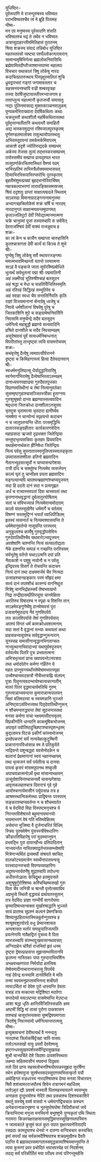 युधिष्ठिरः-   
पूर्वरूपाणि मे राजन्पुरुषस्य भविष्यतः  
पराभविष्यतश्चैव त्वं मे ब्रूहि पितामह  
भीष्मः-   
मन एव मनुष्यस्य पूर्वरूपाणि शंसति  
भविष्यतश्च भद्रं ते तथैव न भविष्यतः  
अत्राप्युदाहरन्तीममितिहासं पुरातनम्  
श्रिया शक्रस्य संवादं तन्निबोध युधिष्ठिर  
महतस्तपसो व्यष्ट्या पश्यँल्लोकान्परावरान्  
सामान्यमृषिभिर्गत्वा ब्रह्मलोकनिवासिभिः  
ब्रह्मेवामितदीप्तौजाश्शान्तपाप्मा महातपाः  
विचचार यथाकालं त्रिषु लोकेषु नारदः  
कदाचित्प्रातरुत्थाय पिस्पृक्षुस्सलिलं शुचि  
ध्रुवद्वारभवां गङ्गां जगामावततार च  
सहस्रनयनश्चापि वज्री शम्बरवृत्रहा  
तस्या देवर्षिजुष्टायास्तीरमभ्याजगाम ह  
तावाप्लुत्य महात्मानौ कृतजप्यौ समासतुः  
नद्याः पुलिनमासाद्य मुक्ताकाञ्चनवालुकम्  
पुण्यकर्मभिराख्याता देवर्षिकथिताः कथाः  
चक्रतुस्तौ कथाशीलौ महर्षिकथितास्तथा  
पूर्ववृत्तान्यतीतानि कथयन्तौ समाहितौ  
अद्य भास्करमुद्यन्तं रश्मिजालपुरस्कृतम्  
पूर्णमण्डलमालोक्य तावुत्थायोपतस्थतुः  
अभितस्तूदयन्तं तमर्कमर्कमिवापरम्  
आकाशे ददृशे ज्योतिरुद्यदर्क समप्रभम्  
अर्कस्य तेजसा तुल्यं तद्भास्करसमप्रभम्  
तयोस्समीपं सम्प्राप्य प्रत्यदृश्यत भारत  
तत्सुपर्णार्करचितमास्थितं वैष्णवं पदम्  
भाभिरप्रतिमं ताभिस्त्रैलोक्यमवभासयत्  
दिव्याभिरभिरूपाभिरप्सरोभिः पुरस्कृताम्  
बृहतीमंशुमत्प्रख्यां बृहद्भानोरिवार्चिषम्  
नक्षत्रकल्पाभरणां तारापङ्क्तिसमस्रजम्  
श्रियं ददृशतुः प्राप्तां साक्षात्पद्मदले स्थिताम्  
साऽवरुह्य विमानाग्रादङ्गनानामनुत्तमा  
अभ्यागच्छत्त्रिलोकेशं शक्रं चर्षिं च नारदम्  
नारदानुगतं साक्षान्मघवन्तमुपागमत्  
कृताञ्जलिपुटो देवीं निवेद्यात्मानमात्मना  
चक्रे चानुपमां पूजां तस्याश्चापि स सर्ववित्  
देवराजश्श्रियं देवीं वाक्यं राजन्नुवाच ह  
शक्रः-  
का त्वं केन च कार्येण सम्प्राप्ता चारुहासिनि  
कुतश्चात्रागता देवी कार्यं वा किञ्च ते शुभे  
श्रीः-  
पुण्येषु त्रिषु लोकेषु सर्वे स्थावरजङ्गमाः  
ममात्मभावमिच्छन्तो यतन्ते परमात्मना  
साऽहं वै पङ्कजे जाता सूर्यरश्मिप्रबोधिते  
भूत्यर्थं सर्वभूतानां पद्मा श्रीः पद्ममालिनी  
अहं लक्ष्मीरहं भूतिश्श्रीश्चाहं बलसूदन  
अहं श्रद्धा च मेधा च सन्नतिर्विजितिस्स्मृतिः  
अहं रतिरहं सिद्धिरहं सम्भूतिरेव च  
अहं स्वाहा स्वधा चैव सन्ततिर्नियतिः कृतिः  
राज्ञां विजयमानानां सेनाग्रेषु ध्वजेषु च  
निवसे धर्मशीलानां विषयेषु पुरेषु च  
जितकाशिनि शूरे च सङ्ग्रामेष्वनिवर्तिनि  
निवसामि मनुष्येन्द्रे सदैव बलसूदन  
धर्मनित्ये महाबुद्धौ ब्रह्मण्ये सत्यवादिनि  
प्रश्रिते दानशीले च सदैव निवसाम्यहम्  
असुरेष्ववसं पूर्वं सत्यधर्मनिबन्धनात्  
विपरीतांस्तु तान्दृष्ट्वा त्वयि वासमरोचयम्  
शक्रः-   
कथंवृत्तेषु दैत्येषु त्वमवात्सीर्वरानने  
दृष्ट्वा च किमिहागास्त्वं हित्वा दैतेयदानवान्  
श्रीः-   
स्वधर्ममनुतिष्ठत्सु धैर्यादुद्धारितारिषु  
स्वर्गमार्गाभिरामेषु दैत्येष्वभिरताऽस्म्यहम्  
दानाध्ययनयज्ञाढ्या गुरुदैवतपूजकाः  
विप्राणामतिथीनां च तेषां नित्यानुवर्तकाः  
सुसम्मृष्टगृहाश्चासञ्जितस्त्रीका हुताग्नयः  
गुरुशुश्रूषवो दान्ता ब्रह्मण्यास्सत्यवादिनः  
श्रद्दधाना जितक्रोधा दानशीलाऽनसूयवः  
भृतपुत्रा भृतामात्या भृतदारा ह्यनीर्ष्यवः  
नामर्षणा न चान्योन्यं स्पृहयन्ते कदाचन  
न च जातूपतप्यन्ति धीराः परसमृद्धिभिः  
दातारस्सङ्ग्रहीतारः कार्यकारणवेदिनः  
महाप्रसादा ऋजवो दृढभक्ता जितेन्द्रियाः  
सन्तुष्टभृत्यसचिवाः कृतज्ञाः प्रियवादिनः  
यथार्हमानार्थकरा ह्रीनिषेधा जितेन्द्रियः  
नित्यं पर्वसु सुस्नातास्स्वनुलिप्तास्स्वलङ्कृताः  
उपवासतपश्शीलाः व्रतिनो ब्रह्मवादिनः  
नैतानभ्युदयात्सूर्यो न चाप्यासन्प्रगेशयाः  
रात्रौ दधि च सक्तूंश्च नित्यमेव व्यसर्जयन्  
काल्यं घृतं तु चान्वीक्ष्य प्रयता ब्रह्मवादिनः  
मङ्गल्यान्यपि चापश्यन्ब्रह्माणांश्चाप्यपूजयन्  
सदा हि ददताे दानं सदा न प्रत्यगृह्णत  
अर्धं च रात्र्यास्स्वपतां दिवा चास्वपतां तथा  
कृपणानाथवृद्धानां दुर्बलातुरयोषिताम्  
सतां च संविभज्यान्नं नित्यमेवान्वमोदताम्  
कालो यातस्सुखेनैव धर्ममार्गे च वर्तताम्  
विषण्णं त्रस्तमुद्विग्नं भयार्तं व्याधिपीडितम्  
हृतस्वं व्यसनार्तं च नित्यमाश्वासयन्ति ते  
धर्ममेवानुवर्तन्ते नासूयन्ति परस्परम्  
अनुकूलाश्च कार्येषु गुरुवृद्धोपसेविनः  
गुरुदेवातिथींश्चैव यथावत्तेऽभ्यपूजयन्  
अवशेषाणि चाश्नन्ति नित्यं सत्यपतोद्यताः  
नैके ह्यश्नन्ति सम्पन्नं न गच्छन्ति परस्त्रियम्  
सर्वभूतेषु वर्तन्ते यथाऽऽत्मनि दयां प्रति  
नैवाकाशे न पशुषु नायोनौ च न पर्वसु  
इन्द्रियस्य विसर्गं ते रोचयन्ति कदाचन  
नित्यं दानं तथा दाक्ष्यमार्जवं चैव नित्यदा  
उत्साहश्चानहङ्कारः परमं सौहृदं क्षमा  
सत्यं दानं तपश्शौचं कारुण्यं वागनिष्ठुरा  
मित्रेषु चानभिद्रोहस्सर्वं तेष्वभवत्प्रभो  
निद्रा तन्द्रीह्यसम्प्रीतिरसूया चानवेक्षिता  
अरतिश्च विषादश्च न स्पृहा च विशन्ति तान्  
साऽहमेवङ्गुणेष्वेषु दानवेष्ववसं पुरा  
प्रजासर्गमुपादाय नैवं गुणविपर्यये  
ततः कालविपर्यासे तेषां गुणविपर्ययात्  
अपश्यं विगतं धर्मं कामक्रोधवशात्मनाम्  
सदा सतां वै वृद्धानां सभ्याः कथयतां कथाः  
प्राहसन्नभ्यसूयंश्च सर्ववृद्धान्गुरून्परान्  
यूनस्सह समासीनान्वृद्धानभिगतान्सतः  
नाभ्युत्थानाभिवादाभ्यां यथापूर्वमपूजयन्  
वर्तयत्येव पितरि पुत्रः प्रभवतात्मना  
अमित्रभृत्यतां प्राप्य ख्यापयन्तेऽनपत्रपाः  
तथा धर्मादपेतेन कर्मणा गर्हितेन ये  
महतः प्राप्नुवन्त्यर्थांस्तेष्वेषामभवत्स्पृहा  
उच्चैश्चाप्यवदन्रात्रौ नीचैस्तत्राह्नि संलपन्  
पुत्राः पितॄनत्यवदन्भार्यश्चात्यचरन्पतीन्  
मातरं पितरं वृद्धमाचार्यमतिथिं गुरुम्  
गुरुत्वान्नाभ्यवन्दन्त कुमारान्नान्वपालयन्  
भिक्षां बलिमदत्त्वा च स्वयमन्नानि भुञ्जते  
अनिष्ट्वाऽसंविभज्याथ पितृदेवातिथीन्गुरून्  
न शौचमन्वरुद्ध्यन्त तेषां सूदजनास्तथा  
मनसा कर्मणा वाचा भक्ष्यमासीदनावृतम्  
विप्रकीर्णानि धान्यानि काकमूषिकभोजनम्  
अपावृतं पयोतिष्ठदुच्छिष्टाश्चास्पृशन्धृतम्  
कुद्दालामत्र पिटकं प्रकीर्णं कांस्यभोजनम्  
द्रव्योपकरणं सर्वं नान्ववेक्षत्कुटुम्बिनी  
प्राकारागारविध्वंसान्न स्म ते प्रतिकुर्वते  
नाद्रियन्ते पशून्बद्ध्वा यवसेनोदकेन च  
बालानां प्रेक्षमाणानां स्वयं भक्षानभक्षयम्  
तथा भृत्यजनं सर्वं पर्यतीत्य च दानवाः  
पायसं कृसरं मांसमपूपानथ शष्कुलीः  
अपाचयन्नात्मनोऽर्थे वृथा मांसान्यभक्षयन्  
उत्सूर्यशायिनश्चासन्सर्वे चासन्प्रगेशयाः  
आवृत्तकलहाश्चात्र दिवारात्रं गृहे गृहे  
आर्याश्चानार्यमासीनं पर्युपासन्न तत्र ह  
आश्रमस्थान्विकर्मस्थाः प्राद्विषन्तः परस्परम्  
सङ्कराश्चाप्यवर्तन्त न च शौचमवर्तत  
ये च वेदविदो विप्रा विस्पष्टमनृचश्च ये  
निरन्तरविशेषास्ते बहुमानावमानयोः  
भावमाभरणं वेषं गतिं मतिमवेक्षितम्  
असेवन्त भुजिष्या वै दुर्जनाचरितं विधिम्  
स्त्रियः पुरुषवेषेण पुंसस्स्त्रीवेषधारिणः  
क्रीडारतिविहारेषु परां मुदमवाप्नुवन्  
प्रभवद्भिः पुरा दायानर्हेभ्यः प्रतिपादितान्  
नाभ्यवर्न्तत नास्तिक्याद्वर्तन्तस्सम्भवेष्वपि  
मित्रेणाभ्यर्थितं द्रव्यमर्थी संश्रयते क्वचित्  
वालकोट्यग्रमात्रेण स्वार्थेनापातयन्वसु  
परस्वादानरुचयो विपण्यव्यवहारिणः  
अदृश्यन्तार्यवर्णेषु शूद्राश्चापि तपोधनाः  
अधीयन्तेऽव्रताः केचिद्वृथा व्रतमुपासते  
अशुश्रूषुर्गुरोश्शिष्यः कश्चिच्छिष्यसखो गुरुः  
पिता चैव जनित्री च श्रान्तौ वृत्तोत्सवाविव  
अप्रभुत्वे स्थितौ वृद्धावन्नं प्रार्थयतस्सुतान्  
तत्र वेदविदः प्राज्ञा गाम्भीर्ये सागरोपमाः  
कृष्यादिष्वभवन्सक्ता मूर्खाश्श्राद्धानि भुञ्जते  
सायं प्रातश्च सुप्रश्नं कल्पनं प्रेषणक्रियाः  
शिष्यानुप्रहितास्तस्मिन्नकुर्वन्गुरवश्च ह  
श्वश्रूश्वशुरयोरग्रे वधूः प्रेष्यानशासत  
अन्वशासत भर्तारं समाहूयातिजल्पति  
प्रयत्नेनापि नावैक्षद्वित्तं पुत्रस्य वै पिता  
व्यभजच्चापि संरम्भाद्दुःखवासानथावसत्  
अग्निदाहेन चोरैर्वा राजभिर्वा हृतं धनम्  
दृष्ट्वा द्वेषात्प्राहसन्त सुहृत्सम्भावितानपि  
कृतघ्ना नास्तिकाः पापा गुरुदाराभिमर्शिनः  
अभक्ष्यभक्षणरता निर्मर्यादा हतत्विषः  
तेष्वेवमादीनाचारानाचरत्सु विपर्यये  
नाहं देवेन्द्र वत्स्यामि दानवेष्विति मे मतिः  
तन्मां स्वयमनुप्राप्तामभिनन्द शचीपते  
त्वयाऽर्चितां मां देवेश पुरो धास्यन्ति देवताः  
यत्राहं तत्र मत्कान्ता मद्विशिष्टा मदर्पणाः  
सप्तदेव्यो मयाऽष्टम्या वासमेष्यन्ति मेऽष्टधा  
आशा श्रद्धा धृतिः क्षान्तिर्विजितिस्सन्नतिः क्षमा  
अष्टमीं विद्धि मां तासां पुरोगा पाकशासन  
ताश्चाहं चासुरांस्त्यक्त्वा युष्मद्विषयमागताः  
त्रिदशेषु निवत्स्यामो धर्मनित्यान्तरात्मसु  
भीष्मः-  
इत्युक्तवचनां देवीमत्यर्थं वै ननन्दतुः  
नारदश्चा त्रिलोकर्षिर्वृत्रहा चापि वासवः  
ततोऽनलसखो वायुः प्रववौ देववेश्मसु  
इष्टगन्धस्सुखस्पर्शस्सर्वेन्द्रियसुखावहः  
शुचौ चाभ्यर्चिते देशे त्रिदशाः प्रायशस्स्थिताः  
लक्ष्म्या सहितमासीनं मघवन्तं दिदृक्षवः  
ततो दिवं प्राप्य सहस्रलोचनश्श्रियोपपन्नस्सुहृदा सुरर्षिणा  
रथेन हर्यश्वयुजा सुरर्षभस्सदस्सुराणामभिसत्कृतो ययौ  
अथेङ्गितं वज्रधरस्य नारदश्श्रियश्च देव्या मनसा विचारयन्  
श्रियै शशंसामरराजपौरुषं शिवेन तत्रागमनं महर्धितम्  
ततोऽमृतं द्यौः प्रववर्ष भास्वती पितामहस्यायतने स्वयम्भुवः  
अनाहता दुन्दुभयोश्च नेदिरे तथा प्रसन्नाश्च दिशश्चकाशिरे  
यथर्तु सस्येषु ववर्ष वासवो न धर्ममार्गाद्विचचाल कश्चन  
अनेकरत्नाकरभूषणा च भूस्सुघोषयोषा त्रिदिवौकसां जये  
क्रियाभिरामा मनुजा मनस्विनो बभुश्शुभैः पुण्यकृतां पथि स्थिताः  
नरामराः किन्नरयक्षराक्षसास्समृद्धिमन्तस्सुखिनस्तपस्विनः  
न जात्वकाले कुसुमं फलं कुतः पपात वृक्षात्पवनेरितादपि  
रसप्रदाः कामदुघाश्च धेनवो न दारुणा वाग्विचचार कस्यचित्  
इमां सपर्यां सह सर्वकामदैश्श्रियाश्च शक्रप्रमुखैश्च दैवतैः  
पठन्ति ये ब्रह्मसदस्समागतास्समृद्धकामाश्श्रियमाप्नुवन्ति ते  
त्वया कुरूणां प्रवर प्रचोदितं भवाभवस्येह परं निदर्शनम्  
तदद्य सर्वं परिकीर्तितं मया परीक्ष्य तत्त्वं परिगन्तुमर्हसि  
